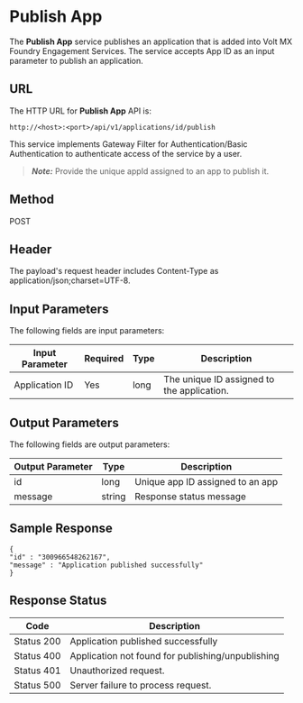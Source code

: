 
# Publish App

The **Publish App** service publishes an application that is added into Volt MX Foundry Engagement Services. The service accepts App ID as an input parameter to publish an application.

## URL

The HTTP URL for **Publish App** API is:

```
http://<host>:<port>/api/v1/applications/id/publish
```

This service implements Gateway Filter for Authentication/Basic Authentication to authenticate access of the service by a user.

> **_Note:_** Provide the unique appId assigned to an app to publish it.

## Method

POST

## Header

The payload's request header includes Content-Type as application/json;charset=UTF-8.

## Input Parameters

The following fields are input parameters:

| Input Parameter | Required | Type | Description                                |
| --------------- | -------- | ---- | ------------------------------------------ |
| Application ID  | Yes      | long | The unique ID assigned to the application. |

## Output Parameters

The following fields are output parameters:

| Output Parameter | Type   | Description                      |
| ---------------- | ------ | -------------------------------- |
| id               | long   | Unique app ID assigned to an app |
| message          | string | Response status message          |

## Sample Response

```
{
"id" : "300966548262167",
"message" : "Application published successfully"
}
```

## Response Status

| Code       | Description                                       |
| ---------- | ------------------------------------------------- |
| Status 200 | Application published successfully                |
| Status 400 | Application not found for publishing/unpublishing |
| Status 401 | Unauthorized request.                             |
| Status 500 | Server failure to process request.                |

